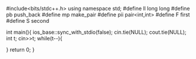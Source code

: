 #include<bits/stdc++.h>
using namespace std;
#define ll long long
#define pb push_back
#define mp make_pair
#define pii pair<int,int>
#define F first
#define S second

int main(){
  ios_base::sync_with_stdio(false); cin.tie(NULL); cout.tie(NULL);
  int t;
  cin>>t;
  while(t--){
    
  }
  return 0;
}
